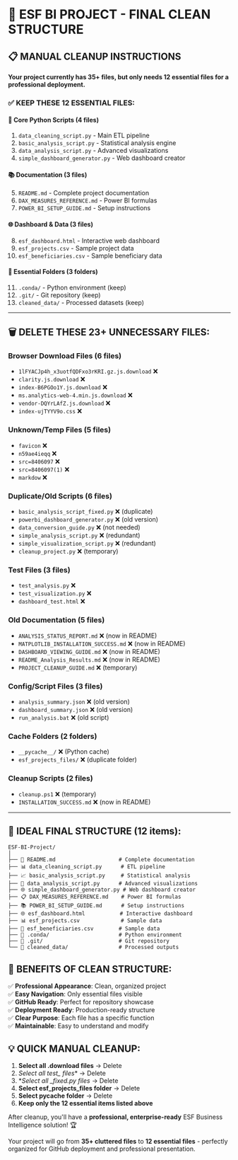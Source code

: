 # 🎯 ESF BI PROJECT - FINAL CLEAN STRUCTURE

## 📋 MANUAL CLEANUP INSTRUCTIONS

**Your project currently has 35+ files, but only needs 12 essential files for a professional deployment.**

### ✅ KEEP THESE 12 ESSENTIAL FILES:

#### 🔧 Core Python Scripts (4 files)
1. `data_cleaning_script.py` - Main ETL pipeline
2. `basic_analysis_script.py` - Statistical analysis engine  
3. `data_analysis_script.py` - Advanced visualizations
4. `simple_dashboard_generator.py` - Web dashboard creator

#### 📚 Documentation (3 files)  
5. `README.md` - Complete project documentation
6. `DAX_MEASURES_REFERENCE.md` - Power BI formulas
7. `POWER_BI_SETUP_GUIDE.md` - Setup instructions

#### 🌐 Dashboard & Data (3 files)
8. `esf_dashboard.html` - Interactive web dashboard
9. `esf_projects.csv` - Sample project data
10. `esf_beneficiaries.csv` - Sample beneficiary data

#### 📁 Essential Folders (3 folders)
11. `.conda/` - Python environment (keep)
12. `.git/` - Git repository (keep)  
13. `cleaned_data/` - Processed datasets (keep)

---

## 🗑️ DELETE THESE 23+ UNNECESSARY FILES:

### Browser Download Files (6 files)
- `1lFYACJp4h_x3uotfQDFxo3rKRI.gz.js.download` ❌
- `clarity.js.download` ❌
- `index-B6PGOo1Y.js.download` ❌
- `ms.analytics-web-4.min.js.download` ❌
- `vendor-DQYrLAfZ.js.download` ❌
- `index-ujTYYV9o.css` ❌

### Unknown/Temp Files (5 files)
- `favicon` ❌
- `n59ae4ieqq` ❌
- `src=8406097` ❌
- `src=8406097(1)` ❌
- `markdow` ❌

### Duplicate/Old Scripts (6 files)
- `basic_analysis_script_fixed.py` ❌ (duplicate)
- `powerbi_dashboard_generator.py` ❌ (old version)
- `data_conversion_guide.py` ❌ (not needed)
- `simple_analysis_script.py` ❌ (redundant)
- `simple_visualization_script.py` ❌ (redundant)
- `cleanup_project.py` ❌ (temporary)

### Test Files (3 files)
- `test_analysis.py` ❌
- `test_visualization.py` ❌  
- `dashboard_test.html` ❌

### Old Documentation (5 files)
- `ANALYSIS_STATUS_REPORT.md` ❌ (now in README)
- `MATPLOTLIB_INSTALLATION_SUCCESS.md` ❌ (now in README)
- `DASHBOARD_VIEWING_GUIDE.md` ❌ (now in README)
- `README_Analysis_Results.md` ❌ (now in README)
- `PROJECT_CLEANUP_GUIDE.md` ❌ (temporary)

### Config/Script Files (3 files)
- `analysis_summary.json` ❌ (old version)
- `dashboard_summary.json` ❌ (old version)
- `run_analysis.bat` ❌ (old script)

### Cache Folders (2 folders)
- `__pycache__/` ❌ (Python cache)
- `esf_projects_files/` ❌ (duplicate folder)

### Cleanup Scripts (2 files)  
- `cleanup.ps1` ❌ (temporary)
- `INSTALLATION_SUCCESS.md` ❌ (now in README)

---

## 🎯 IDEAL FINAL STRUCTURE (12 items):

```
ESF-BI-Project/
│
├── 📄 README.md                    # Complete documentation
├── 📊 data_cleaning_script.py      # ETL pipeline
├── 📈 basic_analysis_script.py     # Statistical analysis
├── 🎨 data_analysis_script.py      # Advanced visualizations  
├── 🌐 simple_dashboard_generator.py # Web dashboard creator
├── 📋 DAX_MEASURES_REFERENCE.md    # Power BI formulas
├── 📚 POWER_BI_SETUP_GUIDE.md      # Setup instructions
├── 🌐 esf_dashboard.html           # Interactive dashboard
├── 📊 esf_projects.csv             # Sample data
├── 👥 esf_beneficiaries.csv        # Sample data
├── 📂 .conda/                      # Python environment
├── 📂 .git/                        # Git repository
└── 📂 cleaned_data/                # Processed outputs
```

## 🚀 BENEFITS OF CLEAN STRUCTURE:

✅ **Professional Appearance**: Clean, organized project  
✅ **Easy Navigation**: Only essential files visible  
✅ **GitHub Ready**: Perfect for repository showcase  
✅ **Deployment Ready**: Production-ready structure  
✅ **Clear Purpose**: Each file has a specific function  
✅ **Maintainable**: Easy to understand and modify  

## 💡 QUICK MANUAL CLEANUP:

1. **Select all .download files** → Delete
2. **Select all test_* files** → Delete  
3. **Select all *_fixed.py files** → Delete
4. **Select esf_projects_files folder** → Delete
5. **Select __pycache__ folder** → Delete
6. **Keep only the 12 essential items listed above**

After cleanup, you'll have a **professional, enterprise-ready** ESF Business Intelligence solution! 🏆

Your project will go from **35+ cluttered files** to **12 essential files** - perfectly organized for GitHub deployment and professional presentation.
